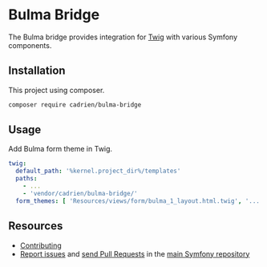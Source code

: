 Bulma Bridge
===========

The Bulma bridge provides integration for [Twig](https://twig.symfony.com/) with
various Symfony components.

Installation
---------
This project using composer.
```bash
composer require cadrien/bulma-bridge
```

## Usage
Add Bulma form theme in Twig.
```yaml
twig:
  default_path: '%kernel.project_dir%/templates'
  paths:
    - ...
    - 'vendor/cadrien/bulma-bridge/'
  form_themes: [ 'Resources/views/form/bulma_1_layout.html.twig', '...' ]
```

Resources
---------

* [Contributing](https://cadrien.fr)
* [Report issues](https://github.com/cadrien/bulma-bridge/issues) and
  [send Pull Requests](https://github.com/cadrien/bulma-bridge/pulls)
  in the [main Symfony repository](https://github.com/cadrien/bulma-bridge)
